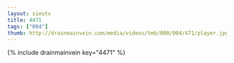 ```yaml
--- 
layout: sieutv
title: 4471
tags: ["004"]
thumb: http://drainmainvein.com/media/videos/tmb/000/004/471/player.jpg
---
```

{% include drainmainvein key="4471" %} 
